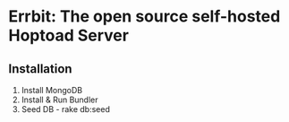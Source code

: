 Errbit: The open source self-hosted Hoptoad Server
=====================================================

Installation
------------

1. Install MongoDB
2. Install & Run Bundler
3. Seed DB - rake db:seed